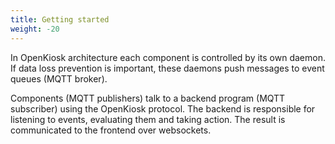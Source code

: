 ```yaml
---
title: Getting started
weight: -20
---
```


In OpenKiosk architecture each component is controlled by its own daemon. If data loss prevention is important, these daemons push messages to event queues (MQTT broker).

Components (MQTT publishers) talk to a backend program (MQTT subscriber) using the OpenKiosk protocol. The backend is responsible for listening to events, evaluating them and taking action. The result is communicated to the frontend over websockets.
